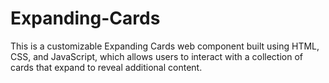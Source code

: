 # Expanding-Cards
This is a customizable Expanding Cards web component built using HTML, CSS, and JavaScript, which allows users to interact with a collection of cards that expand to reveal additional content.
